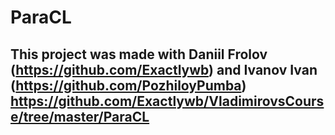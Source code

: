 # **ParaCL**

## This project was made with Daniil Frolov (https://github.com/Exactlywb) and Ivanov Ivan (https://github.com/PozhiloyPumba) https://github.com/Exactlywb/VladimirovsCourse/tree/master/ParaCL
